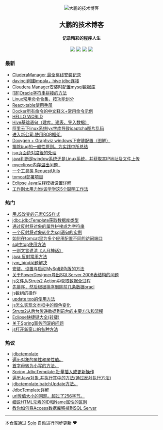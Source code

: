 <p align="center"><img alt="大鹏的技术博客" src="https://img.hacpai.com/avatar/1565780516017_1565850859855.png"></p><h2 align="center">
大鹏的技术博客
</h2>

<h4 align="center">记录精彩的程序人生</h4>
<p align="center"><a title="大鹏的技术博客" target="_blank" href="https://github.com/sq8852161/solo-blog"><img src="https://img.shields.io/github/last-commit/sq8852161/solo-blog.svg?style=flat-square&color=FF9900"></a>
<a title="GitHub repo size in bytes" target="_blank" href="https://github.com/sq8852161/solo-blog"><img src="https://img.shields.io/github/repo-size/sq8852161/solo-blog.svg?style=flat-square"></a>
<a title="Solo Version" target="_blank" href="https://github.com/b3log/solo/releases"><img src="https://img.shields.io/badge/solo-3.6.3-f1e05a.svg?style=flat-square&color=blueviolet"></a>
<a title="Hits" target="_blank" href="https://github.com/b3log/hits"><img src="https://hits.b3log.org/sq8852161/solo-blog.svg"></a></p>

### 最新

* [CluderaManager 最全离线安装记录](http://www.ppaiss.com:8080/articles/2019/08/20/1566283984393.html)
* [davinci创建impala，hive jdbc连接](http://www.ppaiss.com:8080/articles/2019/08/20/1566261724832.html)
* [Cloudera Manager安装时配置mysql数据库](http://www.ppaiss.com:8080/articles/2019/08/20/1566261519103.html)
* [[转]Oracle字符串拼接的方法](http://www.ppaiss.com:8080/articles/2019/08/19/1566182605293.html)
* [Linux常用命令合集，按功能划分](http://www.ppaiss.com:8080/articles/2019/08/17/1566054118774.html)
* [React-table使用手册](http://www.ppaiss.com:8080/react-table1.html)
* [Docker所有命令的中文释义+常用命令示例](http://www.ppaiss.com:8080/articles/2019/08/15/1565851445410.html)
* [HELLO WORLD](http://www.ppaiss.com:8080/hello.html)
* [Hive基础语句（建库，建表，导入数据）](http://www.ppaiss.com:8080/articles/2019/03/08/1566182611401.html)
* [阿里云下linux系统lyx字库导致jcaptcha图片乱码](http://www.ppaiss.com:8080/articles/2018/10/26/1566182609849.html)
* [进入新公司.使用ROR框架.](http://www.ppaiss.com:8080/articles/2017/11/15/1566182600360.html)
* [Doxygen + Graphviz windows下安装配置（图解）](http://www.ppaiss.com:8080/articles/2015/01/09/1566182610469.html)
* [排除bug的一般性原则。为实践中所总结](http://www.ppaiss.com:8080/articles/2014/12/10/1566182608377.html)
* [jsp页面绝对路径的处理](http://www.ppaiss.com:8080/articles/2014/12/10/1566182609178.html)
* [java判断是window系统还是Linux系统，并获取其IP地址及文件上传](http://www.ppaiss.com:8080/articles/2014/11/06/1566182613436.html)
* [myeclipse内存溢出问题 .](http://www.ppaiss.com:8080/articles/2014/09/29/1566182601024.html)
* [一个工具类 RequestUtils](http://www.ppaiss.com:8080/articles/2014/07/21/1566182611044.html)
* [tomcat部署项目](http://www.ppaiss.com:8080/articles/2014/07/19/1566182613838.html)
* [Eclipse Java注释模板设置详解](http://www.ppaiss.com:8080/articles/2014/04/21/1566182614809.html)
* [工作别太用力!你该学学这5个聪明工作法](http://www.ppaiss.com:8080/articles/2014/04/16/1566182614267.html)

### 热门

* [用JS改变的元素CSS样式](http://www.ppaiss.com:8080/articles/2014/04/10/1566182608700.html)
* [jdbc,jdbcTemplate获取数据库类型](http://www.ppaiss.com:8080/articles/2014/04/10/1566182604448.html)
* [通过反射将对象的属性拼接成为字符串](http://www.ppaiss.com:8080/articles/2014/02/22/1566182603064.html)
* [一个反射将对象转化为sql语句的实例](http://www.ppaiss.com:8080/articles/2014/02/20/1566182614483.html)
* [如何在tomcat里为多个应用配置不同的访问端口](http://www.ppaiss.com:8080/articles/2014/04/01/1566182615296.html)
* [sql中top使用方法](http://www.ppaiss.com:8080/articles/2014/02/23/1566182614053.html)
* [一则文言说清《人月神话》](http://www.ppaiss.com:8080/articles/2014/04/16/1566182604800.html)
* [java 反射常用方法](http://www.ppaiss.com:8080/articles/2014/02/27/1566182612694.html)
* [jvm_bind问题解决](http://www.ppaiss.com:8080/articles/2014/02/26/1566182612253.html)
* [安装、设置与启动MySql绿色版的方法](http://www.ppaiss.com:8080/articles/2014/03/29/1566182603558.html)
* [关于PowerDesigner导出SQLServer 2008表结构的问题](http://www.ppaiss.com:8080/articles/2014/02/10/1566182601629.html)
* [js文件从Struts2 Action中获取数据全过程](http://www.ppaiss.com:8080/articles/2014/02/10/1566182610778.html)
* [先排序，然后根据排序删除前几条数据oracl](http://www.ppaiss.com:8080/articles/2014/02/23/1566182610191.html)
* [js数组的操作](http://www.ppaiss.com:8080/articles/2014/02/26/1566182602084.html)
* [update top的使用方法](http://www.ppaiss.com:8080/articles/2014/03/13/1566182599979.html)
* [js怎么实现文本框中的颜色变化](http://www.ppaiss.com:8080/articles/2014/04/01/1566182608918.html)
* [Struts2从后台传递数据到前台的主要方法和流程](http://www.ppaiss.com:8080/articles/2014/02/10/1566182602524.html)
* [Eclipse快捷键大全(转载)](http://www.ppaiss.com:8080/articles/2014/02/24/1566182608101.html)
* [关于Spring事务回滚的问题](http://www.ppaiss.com:8080/articles/2014/04/01/1566182607680.html)
* [js打开新窗口的各种方法](http://www.ppaiss.com:8080/articles/2014/02/10/1566182607308.html)

### 热议

* [jdbctemplate](http://www.ppaiss.com:8080/articles/2014/03/13/1566182609558.html)
* [遍历对象的属性和属性值。](http://www.ppaiss.com:8080/articles/2014/02/19/1566182611921.html)
* [首字母转为小写的方法。](http://www.ppaiss.com:8080/articles/2014/02/20/1566182613090.html)
* [Spring JdbcTemplate 批量插入或更新操作](http://www.ppaiss.com:8080/articles/2014/03/14/1566182604104.html)
* [遍历Java对象,并执行其中的方法(通过反射执行方法)](http://www.ppaiss.com:8080/articles/2014/02/19/1566182604993.html)
* [jdbctemplate batchUpdate方法。](http://www.ppaiss.com:8080/articles/2014/03/14/1566182605734.html)
* [JdbcTemplate详解](http://www.ppaiss.com:8080/articles/2014/03/04/1566182606158.html)
* [url传值大小的问题。超过了256字节。](http://www.ppaiss.com:8080/articles/2014/02/16/1566182606456.html)
* [细说HTML元素的ID和Name属性的区别](http://www.ppaiss.com:8080/articles/2014/02/10/1566182606752.html)
* [教你如何将Access数据库移植到SQL Server](http://www.ppaiss.com:8080/articles/2014/04/01/1566182606992.html)

---

本仓库通过 [Solo](https://github.com/b3log/solo) 自动进行同步更新 ❤️ 